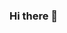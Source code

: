 ### Hi there 👋

<!-- ![Jeff's GitHub stats](https://github-readme-stats.vercel.app/api?username=jeffoio&theme=noctis_minimus&show_icons=true) -->


<!--
**jeffoio/jeffoio** is a ✨ _special_ ✨ repository because its `README.md` (this file) appears on your GitHub profile.

Here are some ideas to get you started:

- 🔭 I’m currently working on ...
- 🌱 I’m currently learning ...
- 👯 I’m looking to collaborate on ...
- 🤔 I’m looking for help with ...
- 💬 Ask me about ...
- 📫 How to reach me: ...
- 😄 Pronouns: ...
- ⚡ Fun fact: ...
-->
